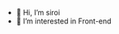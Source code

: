 - 👋 Hi, I’m siroi
- 👀 I’m interested in Front-end 

<!---
Gao-pw/Gao-pw is a ✨ special ✨ repository because its `README.md` (this file) appears on your GitHub profile.
You can click the Preview link to take a look at your changes.
--->
